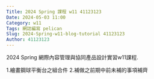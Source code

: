 ```yaml
---
Title: 2024 Spring 課程 w11 41123123
Date: 2024-05-03 11:00
Category: w11
Tags: 網誌編寫 pelican
Slug: 2024-Spring-w11-blog-tutorial 41123123
Author: 41123123
---
```


2024 Spring 網際內容管理與協同產品設計實習w11課程.

<!-- PELICAN_END_SUMMARY -->
1.繪畫鋼球平衡台之組合件
2.補做之前期中前未補的事項補齊

